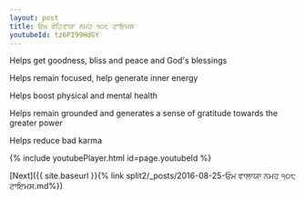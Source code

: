 ```yaml
---
layout: post
title: ਓਮ ਰੋਹਿਤਾਯਾ ਨਮਹ ੧੦੮ ਟਾਇਮਸ
youtubeId: tz6PI99HdGY
---
```

 
 
Helps get goodness, bliss and peace and God's blessings
 
Helps remain focused, help generate inner energy 
 
Helps boost physical and mental health 
 
Helps remain grounded and generates a sense of gratitude towards the greater power 
 
Helps reduce bad karma
 
 
 
 


{% include youtubePlayer.html id=page.youtubeId %}
 
[Next]({{ site.baseurl }}{% link  split2/_posts/2016-08-25-ਓਮ ਵਾਲਾਯਾ ਨਮਹ ੧੦੮ ਟਾਇਮਸ.md%})
 
